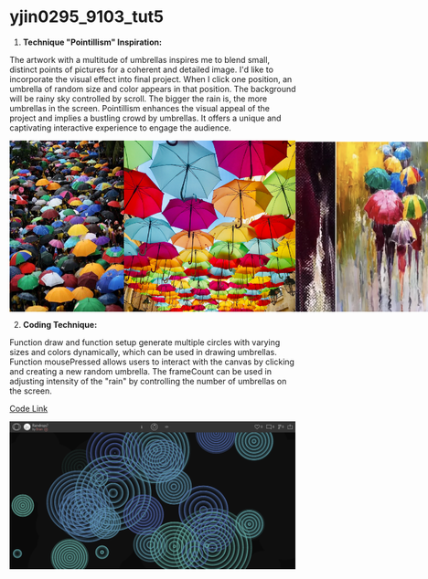 # yjin0295_9103_tut5

1. **Technique "Pointillism" Inspiration:**

The artwork with a multitude of umbrellas inspires me to blend small, distinct points of pictures for a coherent and detailed image. I'd like to incorporate the visual effect into final project. When I click one position, an umbrella of random size and color appears in that position. The background will be rainy sky controlled by scroll. The bigger the rain is, the more umbrellas in the screen. Pointillism enhances the visual appeal of the project and implies a bustling crowd by umbrellas. It offers a unique and captivating interactive experience to engage the audience. 

<div style="display: flex; justify-content: space-between;width: 100%;">
    <img src="/assets/umbrella1.jpeg" alt="The umbrellas are beautiful!" title="umbrella" width="200">
    <img src="/assets/umbrella2.jpg" alt="The umbrellas are beautiful!" title="umbrella" width="300">
    <img src="/assets/umbrella3.jpg" alt="The umbrellas are beautiful!" title="umbrella" width="350">
</div>


2. **Coding Technique:**

Function draw and function setup generate multiple circles with varying sizes and colors dynamically, which can be used in drawing umbrellas. Function mousePressed allows users to interact with the canvas by clicking and creating a new random umbrella. The frameCount can be used in adjusting intensity of the "rain" by controlling the number of umbrellas on the screen.

[Code Link](https://openprocessing.org/sketch/1994580)

 <img src="/assets/rain.png" alt="Rains!" title="umbrella" width="500">